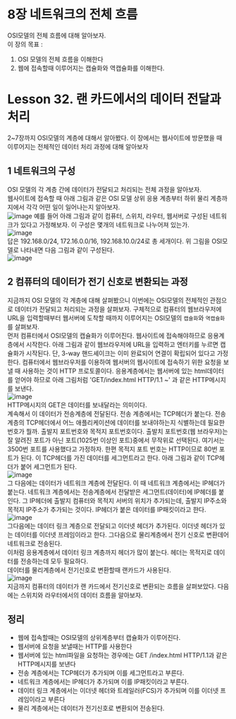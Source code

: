 # 8장 네트워크의 전체 흐름
OSI모델의 전체 흐름에 대해 알아보자.  
이 장의 목표 :  
1. OSI 모델의 전체 흐름을 이해한다
2. 웹에 접속할때 이루어지는 캡슐화와 역캡슐화를 이해한다.  

# Lesson 32. 랜 카드에서의 데이터 전달과 처리
2~7장까지 OSI모델의 계층에 대해서 알아봤다. 이 장에서는 웹사이트에 방문했을 때 이루어지는 전체적인 데이터 처리 과정에 대해 알아보자  

## 1 네트워크의 구성 
OSI 모델의 각 계층 간에 데이터가 전달되고 처리되는 전체 과정을 알아보자.  
웹사이트에 접속할 때 아래 그림과 같은 OSI 모델 상위 응용 계층부터 하위 물리 계층까지에서 각각 어떤 일이 일어나는지 알아보자.  
![image](https://user-images.githubusercontent.com/68311318/122678372-8d38dd80-d221-11eb-9b55-77ba37e319b8.png)
예를 들어 아래 그림과 같이 컴퓨터, 스위치, 라우터, 웹서버로 구성된 네트워크가 있다고 가정해보자. 이 구성은 몇개의 네트워크로 나누어져 있는가.  
![image](https://user-images.githubusercontent.com/68311318/122678447-ed2f8400-d221-11eb-99de-a712ffa9feab.png)  
답은 192.168.0/24, 172.16.0.0/16, 192.168.10.0/24로 총 세개이다. 위 그림을 OSI모델로 나타내면 다음 그림과 같이 구성된다.  
![image](https://user-images.githubusercontent.com/68311318/122678529-4697b300-d222-11eb-8a93-882f48bd37b2.png)  

## 2 컴퓨터의 데이터가 전기 신호로 변환되는 과정
지금까지 OSI 모델의 각 계층에 대해 살펴봤으니 이번에는 OSI모델의 전체적인 관점으로 데이터가 전달되고 처리되는 과정을 살펴보자. 구체적으로 컴퓨터의 웹브라우저에 URL을 입력할때부터 웹서버에 도착할 때까지 이루어지는 OSI모델의 `캡슐화`와 `역캡슐화`를 살펴보자.  
먼저 컴퓨터에서 OSI모델의 캡슐화가 이루어진다. 웹사이트에 접속해야하므로 응용계층에서 시작한다. 아래 그림과 같이 웹브라우저에 URL을 입력하고 엔터키를 누르면 캡슐화가 시작된다. 단, 3-way 핸드셰이크는 이미 완료되어 연결이 확립되어 있다고 가정한다. 컴퓨터에서 웹브라우저를 이용하여 웹서버의 웹사이트에 접속하기 위한 요청을 보낼 때 사용하는 것이 HTTP 프로토콜이다. 응용계층에서는 웹서버에 있는 html데이터를 얻어야 하므로 아래 그림처럼 'GET/index.html HTTP/1.1 ~' 과 같은 HTTP메시지를 보낸다.  
![image](https://user-images.githubusercontent.com/68311318/122678731-f9681100-d222-11eb-9206-b7f093582975.png)  
HTTP메시지의 GET은 데이터를 보내달라는 의미이다.  
계속해서 이 데이터가 전송계층에 전달된다. 전송 계층에서는 TCP헤더가 붙는다. 전송계층의 TCP헤더에서 어느 애플리케이션에 데이터를 보내야하는지 식별하는데 필요한 번호가 뭘까. 출발지 포트번호와 목적지 포트번호이다. 출발치 포트번호(웹 브라우저)는 잘 알려진 포트가 아닌 포트(1025번 이상인 포트)중에서 무작위로 선택된다. 여기서는 3500번 포트를 사용했다고 가정하자. 한편 목적지 포트 번호는 HTTP이므로 80번 포트가 된다. 이 TCP헤더를 가진 데이터를 세그먼트라고 한다. 아래 그림과 같이 TCP헤더가 붙어 세그먼트가 된다.  
![image](https://user-images.githubusercontent.com/68311318/122678861-7abfa380-d223-11eb-97b5-b164b84b23de.png)  
그 다음에는 데이터가 네트워크 계층에 전달된다. 이 때 네트워크 계층에서는 IP헤더가 붙는다. 네트워크 계층에서는 전송계층에서 전달받은 세그먼트(데이터)에 IP헤더를 붙인다. 그 IP헤더에 출발지 컴퓨터와 목적지 서버의 위치가 추가되는데, 출발지 IP주소와 목적지 IP주소가 추가되는 것이다. IP헤더가 붙은 데이터를 IP패킷이라고 한다.  
![image](https://user-images.githubusercontent.com/68311318/122678979-ea359300-d223-11eb-95ca-0a942a987779.png)  
그다음에는 데이터 링크 계층으로 전달되고 이더넷 헤더가 추가된다. 이더넷 헤더가 있는 데이터를 이더넷 프레임이라고 한다. 그다음으로 물리계층에서 전기 신호로 변환데어 네트워크로 전송된다.  
이처럼 응용계층에서 데이터 링크 계층까지 헤더가 많이 붙는다. 헤더는 목적지로 데이터를 전송하는데 모두 필요하다.  
데이터를 물리계층에서 전기신호로 변환할때 랜카드가 사용된다.  
![image](https://user-images.githubusercontent.com/68311318/122679099-8069b900-d224-11eb-98af-d71c2245e42c.png)  
지금까지 컴퓨터의 데이터가 랜 카드에서 전기신호로 변환되는 흐름을 살펴보았다. 다음에는 스위치와 라우터에서의 데이터 흐름을 알아보자.  

## 정리
- 웹에 접속할때는 OSI모델의 상위계층부터 캡슐화가 이루어진다.
- 웹서버에 요청을 보낼때는 HTTP를 사용한다
- 웹서버에 있는 html파일을 요청하는 경우에는 GET /index.html HTTP/1.1과 같은 HTTP메시지를 보낸다
- 전송 계층에서는 TCP헤더가 추가되며 이를 세그먼트라고 부른다.
- 네트워크 계층에서는 IP헤더가 추가되며 이를 IP패킷이라고 부른다.
- 데이터 링크 계층에서는 이더넷 헤더와 트레일러(FCS)가 추가되며 이를 이더넷 프레임이라고 부른다
- 물리 계층에서는 데이터가 전기신호로 변환되어 전송된다.